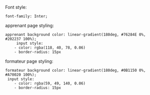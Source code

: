 Font style:

    font-family: Inter;


apprenant page styling:

    apprenant background color: linear-gradient(180deg, #76284E 0%, #202237 100%);
         input style: 
        - color: rgba(118, 40, 78, 0.06)
        - border-radius: 15px



formateur page styling:

    formateur background color: linear-gradient(180deg, #0B1150 0%, #A70020 100%);
     input style: 
        - color: rgba(59, 49, 140, 0.06)
        - border-radius: 15px